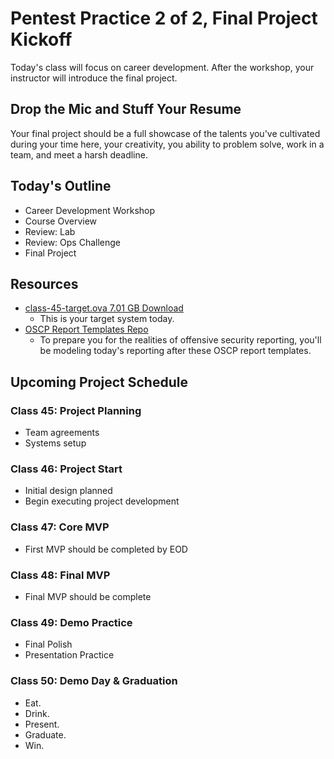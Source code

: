 # Pentest Practice 2 of 2, Final Project Kickoff

Today's class will focus on career development. After the workshop, your instructor will introduce the final project.

## Drop the Mic and Stuff Your Resume

Your final project should be a full showcase of the talents you've cultivated during your time here, your creativity, you ability to problem solve, work in a team, and meet a harsh deadline.

## Today's Outline

- Career Development Workshop
- Course Overview
- Review: Lab
- Review: Ops Challenge
- Final Project

## Resources

- [class-45-target.ova 7.01 GB Download](https://www.icloud.com/iclouddrive/0kCQRwLBykZiwNul-NXLuZgBQ#class-45-target)
  - This is your target system today.
- [OSCP Report Templates Repo](https://github.com/whoisflynn/OSCP-Exam-Report-Template)
  - To prepare you for the realities of offensive security reporting, you'll be modeling today's reporting after these OSCP report templates.


## Upcoming Project Schedule

### Class 45: Project Planning

- Team agreements
- Systems setup

### Class 46: Project Start

- Initial design planned
- Begin executing project development

### Class 47: Core MVP

- First MVP should be completed by EOD

### Class 48: Final MVP

- Final MVP should be complete

### Class 49: Demo Practice

- Final Polish
- Presentation Practice

### Class 50: Demo Day & Graduation

- Eat.
- Drink.
- Present.
- Graduate.
- Win.
